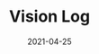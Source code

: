 ---
title: "Vision Log"
date: "2021-04-25"
image: https://i.imgur.com/AZVmOjK.png
redirect: https://play.google.com/store/apps/details?id=seth.cohen.visionlog
---